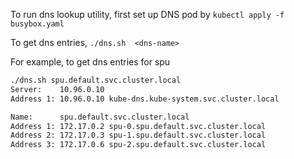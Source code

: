 To run dns lookup utility, first set up DNS pod by
```kubectl apply -f busybox.yaml```

To get dns entries,
```./dns.sh  <dns-name>```

For example, to get dns entries for spu
```bash
./dns.sh spu.default.svc.cluster.local
Server:    10.96.0.10
Address 1: 10.96.0.10 kube-dns.kube-system.svc.cluster.local

Name:      spu.default.svc.cluster.local
Address 1: 172.17.0.2 spu-0.spu.default.svc.cluster.local
Address 2: 172.17.0.3 spu-1.spu.default.svc.cluster.local
Address 3: 172.17.0.6 spu-2.spu.default.svc.cluster.local
```